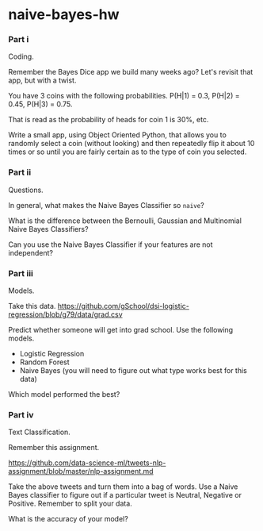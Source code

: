# naive-bayes-hw

### Part i

Coding.

Remember the Bayes Dice app we build many weeks ago? Let's revisit that app, but with a twist.

You have 3 coins with the following probabilities. P(H|1) = 0.3, P(H|2) = 0.45, P(H|3) = 0.75.

That is read as the probability of heads for coin 1 is 30%, etc.

Write a small app, using Object Oriented Python, that allows you to randomly select a coin (without looking) and then repeatedly flip it about 10 times or so until you are fairly certain as to the type of coin you selected.

### Part ii

Questions.

In general, what makes the Naive Bayes Classifier so `naive`?

What is the difference between the Bernoulli, Gaussian and Multinomial Naive Bayes Classifiers?

Can you use the Naive Bayes Classifier if your features are not independent?

### Part iii

Models.

Take this data. https://github.com/gSchool/dsi-logistic-regression/blob/g79/data/grad.csv

Predict whether someone will get into grad school. Use the following models.

- Logistic Regression
- Random Forest
- Naive Bayes (you will need to figure out what type works best for this data)

Which model performed the best?

### Part iv

Text Classification.

Remember this assignment.

https://github.com/data-science-ml/tweets-nlp-assignment/blob/master/nlp-assignment.md

Take the above tweets and turn them into a bag of words. Use a Naive Bayes classifier to figure out if a particular tweet is Neutral, Negative or Positive. Remember to split your data.

What is the accuracy of your model?
